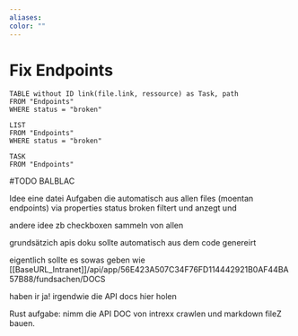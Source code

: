 ```yaml
---
aliases:
color: ""
---
```


# Fix Endpoints 

```dataview
TABLE without ID link(file.link, ressource) as Task, path
FROM "Endpoints"
WHERE status = "broken"
```


```dataview
LIST
FROM "Endpoints"
WHERE status = "broken"
```


```dataview
TASK
FROM "Endpoints"
```



#TODO BALBLAC

Idee 
eine datei Aufgaben die automatisch aus allen files (moentan endpoints) via properties status broken filtert und anzegt und 

andere idee zb checkboxen sammeln von allen 

grundsätzich apis doku sollte automatisch aus dem code genereirt

eigentlich sollte es sowas geben wie [[BaseURL_Intranet]]/api/app/56E423A507C34F76FD114442921B0AF44BA57B88/fundsachen/DOCS



haben ir ja! irgendwie die API docs hier holen 



Rust aufgabe: 
nimm die API DOC von intrexx crawlen und markdown fileZ bauen. 